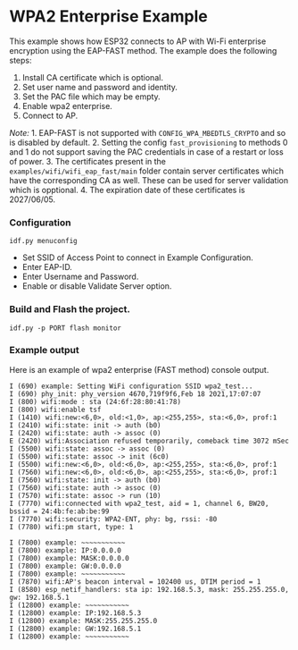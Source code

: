 # WPA2 Enterprise Example

This example shows how ESP32 connects to AP with Wi-Fi enterprise encryption using the EAP-FAST method. The example does the following steps:

1. Install CA certificate which is optional.
2. Set user name and password and identity.
3. Set the PAC file which may be empty.
4. Enable wpa2 enterprise.
5. Connect to AP.

*Note:* 1. EAP-FAST is not supported with `CONFIG_WPA_MBEDTLS_CRYPTO` and so is disabled by default.
        2. Setting the config `fast_provisioning` to methods 0 and 1 do not support saving the PAC credentials in case of a restart or loss of power.
        3. The certificates present in the `examples/wifi/wifi_eap_fast/main` folder contain server certificates which have the corresponding CA as well. These can be used for server validation which is opptional.
        4. The expiration date of these certificates is 2027/06/05.

### Configuration

```
idf.py menuconfig
```
* Set SSID of Access Point to connect in Example Configuration.
* Enter EAP-ID.
* Enter Username and Password.
* Enable or disable Validate Server option.

### Build and Flash the project.

```
idf.py -p PORT flash monitor
```

### Example output

Here is an example of wpa2 enterprise (FAST method) console output.
```
I (690) example: Setting WiFi configuration SSID wpa2_test...
I (690) phy_init: phy_version 4670,719f9f6,Feb 18 2021,17:07:07
I (800) wifi:mode : sta (24:6f:28:80:41:78)
I (800) wifi:enable tsf
I (1410) wifi:new:<6,0>, old:<1,0>, ap:<255,255>, sta:<6,0>, prof:1
I (2410) wifi:state: init -> auth (b0)
I (2420) wifi:state: auth -> assoc (0)
E (2420) wifi:Association refused temporarily, comeback time 3072 mSec
I (5500) wifi:state: assoc -> assoc (0)
I (5500) wifi:state: assoc -> init (6c0)
I (5500) wifi:new:<6,0>, old:<6,0>, ap:<255,255>, sta:<6,0>, prof:1
I (7560) wifi:new:<6,0>, old:<6,0>, ap:<255,255>, sta:<6,0>, prof:1
I (7560) wifi:state: init -> auth (b0)
I (7560) wifi:state: auth -> assoc (0)
I (7570) wifi:state: assoc -> run (10)
I (7770) wifi:connected with wpa2_test, aid = 1, channel 6, BW20, bssid = 24:4b:fe:ab:be:99
I (7770) wifi:security: WPA2-ENT, phy: bg, rssi: -80
I (7780) wifi:pm start, type: 1

I (7800) example: ~~~~~~~~~~~
I (7800) example: IP:0.0.0.0
I (7800) example: MASK:0.0.0.0
I (7800) example: GW:0.0.0.0
I (7800) example: ~~~~~~~~~~~
I (7870) wifi:AP's beacon interval = 102400 us, DTIM period = 1
I (8580) esp_netif_handlers: sta ip: 192.168.5.3, mask: 255.255.255.0, gw: 192.168.5.1
I (12800) example: ~~~~~~~~~~~
I (12800) example: IP:192.168.5.3
I (12800) example: MASK:255.255.255.0
I (12800) example: GW:192.168.5.1
I (12800) example: ~~~~~~~~~~~
```
